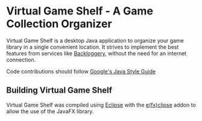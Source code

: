 # Virtual Game Shelf - A Game Collection Organizer
Virtual Game Shelf is a desktop Java application to organize your game library
in a single convenient location. It strives to implement the best features
from services like [Backloggery](http://www.backloggery.com/), without
the need for an internet connection.

Code contributions should follow [Google's Java Style Guide](https://google.github.io/styleguide/javaguide.html)

## Building Virtual Game Shelf

Virtual Game Shelf was compiled using [Eclipse](https://eclipse.org/) with
the [e(fx)clipse](https://www.eclipse.org/efxclipse/install.html) addon to allow the use
of the JavaFX library.
